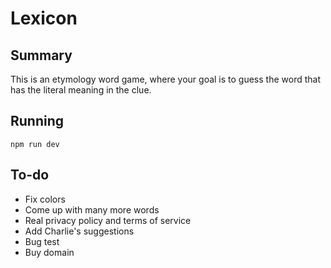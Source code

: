 # Lexicon

## Summary

This is an etymology word game, where your goal is to guess the word that has the literal meaning in the clue.

## Running

`npm run dev`

## To-do

* Fix colors
* Come up with many more words
* Real privacy policy and terms of service
* Add Charlie's suggestions
* Bug test
* Buy domain